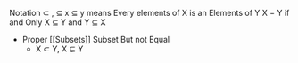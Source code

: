 Notation 
$\subset$ , $\subseteq$ 
x $\subseteq$ y means Every elements of X is an Elements of Y
X = Y if and Only X $\subseteq$ Y and Y $\subseteq$ X
- Proper [[Subsets]] Subset But not Equal
	- X $\subset$ Y, X $\subsetneq$ Y
	